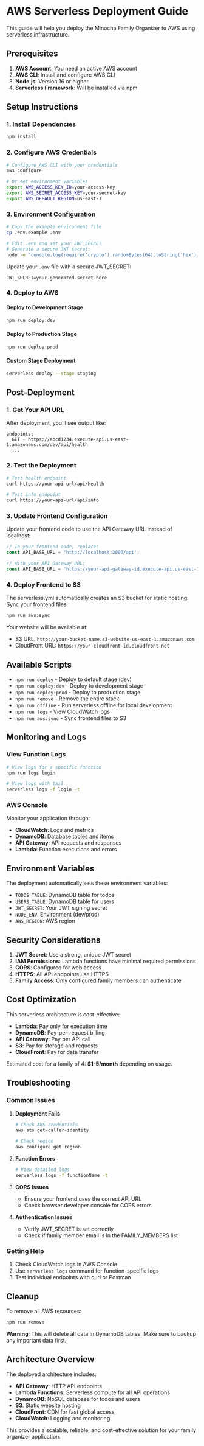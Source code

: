 # AWS Serverless Deployment Guide

This guide will help you deploy the Minocha Family Organizer to AWS using serverless infrastructure.

## Prerequisites

1. **AWS Account**: You need an active AWS account
2. **AWS CLI**: Install and configure AWS CLI
3. **Node.js**: Version 16 or higher
4. **Serverless Framework**: Will be installed via npm

## Setup Instructions

### 1. Install Dependencies

```bash
npm install
```

### 2. Configure AWS Credentials

```bash
# Configure AWS CLI with your credentials
aws configure

# Or set environment variables
export AWS_ACCESS_KEY_ID=your-access-key
export AWS_SECRET_ACCESS_KEY=your-secret-key
export AWS_DEFAULT_REGION=us-east-1
```

### 3. Environment Configuration

```bash
# Copy the example environment file
cp .env.example .env

# Edit .env and set your JWT_SECRET
# Generate a secure JWT secret:
node -e "console.log(require('crypto').randomBytes(64).toString('hex'))"
```

Update your `.env` file with a secure JWT_SECRET:
```env
JWT_SECRET=your-generated-secret-here
```

### 4. Deploy to AWS

#### Deploy to Development Stage
```bash
npm run deploy:dev
```

#### Deploy to Production Stage
```bash
npm run deploy:prod
```

#### Custom Stage Deployment
```bash
serverless deploy --stage staging
```

## Post-Deployment

### 1. Get Your API URL

After deployment, you'll see output like:
```
endpoints:
  GET - https://abcd1234.execute-api.us-east-1.amazonaws.com/dev/api/health
  ...
```

### 2. Test the Deployment

```bash
# Test health endpoint
curl https://your-api-url/api/health

# Test info endpoint
curl https://your-api-url/api/info
```

### 3. Update Frontend Configuration

Update your frontend code to use the API Gateway URL instead of localhost:

```javascript
// In your frontend code, replace:
const API_BASE_URL = 'http://localhost:3000/api';

// With your API Gateway URL:
const API_BASE_URL = 'https://your-api-gateway-id.execute-api.us-east-1.amazonaws.com/dev/api';
```

### 4. Deploy Frontend to S3

The serverless.yml automatically creates an S3 bucket for static hosting. Sync your frontend files:

```bash
npm run aws:sync
```

Your website will be available at:
- S3 URL: `http://your-bucket-name.s3-website-us-east-1.amazonaws.com`
- CloudFront URL: `https://your-cloudfront-id.cloudfront.net`

## Available Scripts

- `npm run deploy` - Deploy to default stage (dev)
- `npm run deploy:dev` - Deploy to development stage
- `npm run deploy:prod` - Deploy to production stage
- `npm run remove` - Remove the entire stack
- `npm run offline` - Run serverless offline for local development
- `npm run logs` - View CloudWatch logs
- `npm run aws:sync` - Sync frontend files to S3

## Monitoring and Logs

### View Function Logs
```bash
# View logs for a specific function
npm run logs login

# View logs with tail
serverless logs -f login -t
```

### AWS Console
Monitor your application through:
- **CloudWatch**: Logs and metrics
- **DynamoDB**: Database tables and items
- **API Gateway**: API requests and responses
- **Lambda**: Function executions and errors

## Environment Variables

The deployment automatically sets these environment variables:

- `TODOS_TABLE`: DynamoDB table for todos
- `USERS_TABLE`: DynamoDB table for users
- `JWT_SECRET`: Your JWT signing secret
- `NODE_ENV`: Environment (dev/prod)
- `AWS_REGION`: AWS region

## Security Considerations

1. **JWT Secret**: Use a strong, unique JWT secret
2. **IAM Permissions**: Lambda functions have minimal required permissions
3. **CORS**: Configured for web access
4. **HTTPS**: All API endpoints use HTTPS
5. **Family Access**: Only configured family members can authenticate

## Cost Optimization

This serverless architecture is cost-effective:

- **Lambda**: Pay only for execution time
- **DynamoDB**: Pay-per-request billing
- **API Gateway**: Pay per API call
- **S3**: Pay for storage and requests
- **CloudFront**: Pay for data transfer

Estimated cost for a family of 4: **$1-5/month** depending on usage.

## Troubleshooting

### Common Issues

1. **Deployment Fails**
   ```bash
   # Check AWS credentials
   aws sts get-caller-identity

   # Check region
   aws configure get region
   ```

2. **Function Errors**
   ```bash
   # View detailed logs
   serverless logs -f functionName -t
   ```

3. **CORS Issues**
   - Ensure your frontend uses the correct API URL
   - Check browser developer console for CORS errors

4. **Authentication Issues**
   - Verify JWT_SECRET is set correctly
   - Check if family member email is in the FAMILY_MEMBERS list

### Getting Help

1. Check CloudWatch logs in AWS Console
2. Use `serverless logs` command for function-specific logs
3. Test individual endpoints with curl or Postman

## Cleanup

To remove all AWS resources:

```bash
npm run remove
```

**Warning**: This will delete all data in DynamoDB tables. Make sure to backup any important data first.

## Architecture Overview

The deployed architecture includes:

- **API Gateway**: HTTP API endpoints
- **Lambda Functions**: Serverless compute for all API operations
- **DynamoDB**: NoSQL database for todos and users
- **S3**: Static website hosting
- **CloudFront**: CDN for fast global access
- **CloudWatch**: Logging and monitoring

This provides a scalable, reliable, and cost-effective solution for your family organizer application.